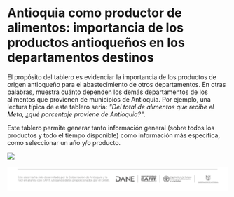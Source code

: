 # **Antioquia como productor de alimentos: importancia de los productos antioqueños en los departamentos destinos**

El propósito del tablero es evidenciar la importancia de los productos de origen antioqueño para el abastecimiento de otros departamentos. En otras palabras, muestra cuánto dependen los demás departamentos de los alimentos que provienen de municipios de Antioquia. Por ejemplo, una lectura típica de este tablero sería: *"Del total de alimentos que recibe el Meta, ¿qué porcentaje proviene de Antioquia?"*.

Este tablero permite generar tanto información general (sobre todos los productos y todo el tiempo disponible) como información más específica, como seleccionar un año y/o producto.

![](Abs3/preview_tablero.png)

![](www/logo.png)
